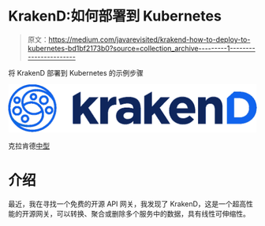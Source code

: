 # KrakenD:如何部署到 Kubernetes

> 原文：<https://medium.com/javarevisited/krakend-how-to-deploy-to-kubernetes-bd1bf2173b0?source=collection_archive---------1----------------------->

将 KrakenD 部署到 Kubernetes 的示例步骤

[![](img/d8cb6d825332bc5f4cfbce51e6d264a5.png)](https://javarevisited.blogspot.com/2019/05/top-5-courses-to-learn-docker-and-kubernetes-for-devops.html)

克拉肯德[中型](https://medium.com/devops-faith)

# 介绍

最近，我在寻找一个免费的开源 API 网关，我发现了 KrakenD，这是一个超高性能的开源网关，可以转换、聚合或删除多个服务中的数据，具有线性可伸缩性。